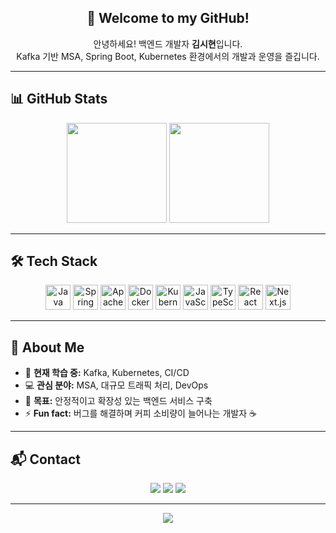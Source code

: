 <!-- 인삿말 -->
<h2 align="center">👋 Welcome to my GitHub!</h2>
<p align="center">안녕하세요! 백엔드 개발자 <b>김시현</b>입니다.<br>
Kafka 기반 MSA, Spring Boot, Kubernetes 환경에서의 개발과 운영을 즐깁니다.</p>

---

## 📊 GitHub Stats
<p align="center">
  <img src="https://github-readme-stats.vercel.app/api?username=kimsihyon&show_icons=true&theme=tokyonight&hide_border=true" height="160"/>
  <img src="https://github-readme-stats.vercel.app/api/top-langs/?username=kimsihyon&layout=compact&theme=tokyonight&hide_border=true" height="160"/>
</p>

---

## 🛠 Tech Stack
<div align="center">
  <img src="https://cdn.jsdelivr.net/gh/devicons/devicon/icons/java/java-original.svg" height="40" title="Java" />
  <img src="https://cdn.jsdelivr.net/gh/devicons/devicon/icons/spring/spring-original.svg" height="40" title="Spring Boot" />
  <img src="https://cdn.jsdelivr.net/gh/devicons/devicon/icons/apachekafka/apachekafka-original.svg" height="40" title="Apache Kafka" />
  <img src="https://cdn.jsdelivr.net/gh/devicons/devicon/icons/docker/docker-original.svg" height="40" title="Docker" />
  <img src="https://cdn.jsdelivr.net/gh/devicons/devicon/icons/kubernetes/kubernetes-plain.svg" height="40" title="Kubernetes" />
  <img src="https://cdn.jsdelivr.net/gh/devicons/devicon/icons/javascript/javascript-original.svg" height="40" title="JavaScript" />
  <img src="https://cdn.jsdelivr.net/gh/devicons/devicon/icons/typescript/typescript-original.svg" height="40" title="TypeScript" />
  <img src="https://cdn.jsdelivr.net/gh/devicons/devicon/icons/react/react-original.svg" height="40" title="React" />
  <img src="https://cdn.jsdelivr.net/gh/devicons/devicon/icons/nextjs/nextjs-original.svg" height="40" title="Next.js" />
</div>

---

## 📌 About Me
- 🌱 **현재 학습 중:** Kafka, Kubernetes, CI/CD
- 💻 **관심 분야:** MSA, 대규모 트래픽 처리, DevOps
- 🎯 **목표:** 안정적이고 확장성 있는 백엔드 서비스 구축
- ⚡ **Fun fact:** 버그를 해결하며 커피 소비량이 늘어나는 개발자 ☕

---

## 📬 Contact
<p align="center">
  <a href="mailto:kimsh1128@gmail.com"><img src="https://img.shields.io/badge/Gmail-EA4335?style=for-the-badge&logo=gmail&logoColor=white"/></a>
  <a href="https://linkedin.com/in/your-link"><img src="https://img.shields.io/badge/LinkedIn-0A66C2?style=for-the-badge&logo=linkedin&logoColor=white"/></a>
  <a href="https://your-portfolio-link"><img src="https://img.shields.io/badge/Portfolio-000000?style=for-the-badge&logo=Notion&logoColor=white"/></a>
</p>

---

<!-- 방문자 수 -->
<p align="center">
  <img src="https://hits.seeyoufarm.com/api/count/incr/badge.svg?url=https%3A%2F%2Fgithub.com%2Fkimsihyon&count_bg=%2379C83D&title_bg=%23897171&icon=&icon_color=%23A27676&title=hits&edge_flat=false"/>
</p>
